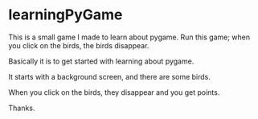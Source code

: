 # learningPyGame

This is a small game I made to learn about pygame. Run this game; when you click on the birds, the birds disappear. 

Basically it is to get started with learning about pygame. 

It starts with a background screen, and there are some birds. 

When you click on the birds, they disappear and you get points. 

Thanks.
